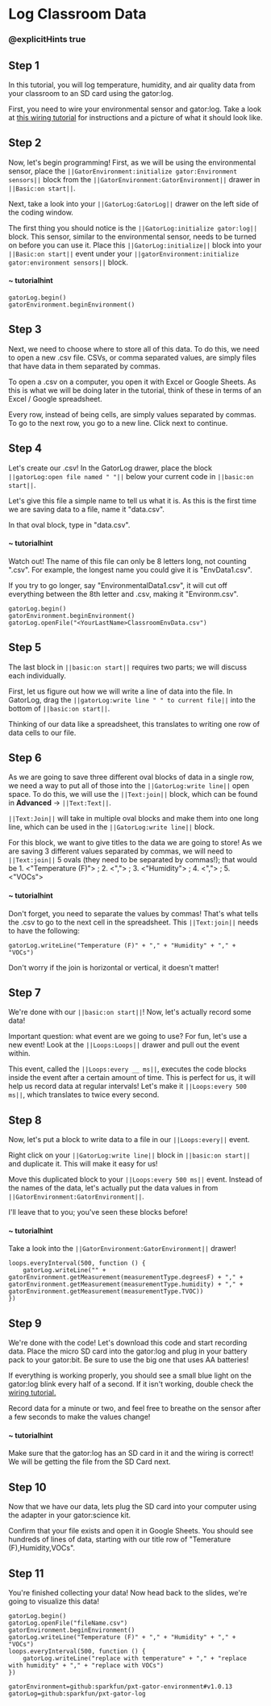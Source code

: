 # Log Classroom Data
### @explicitHints true

<!-- Tutorial: https://makecode.microbit.org/#tutorial:54405-06893-73484-37653 -->


## Step 1
In this tutorial, you will log temperature, humidity, and air quality data from your classroom to an SD card using the gator:log.

First, you need to wire your environmental sensor and gator:log. Take a look at [this wiring tutorial](https://learn.sparkfun.com/tutorials/sparkfun-gatorlog-hookup-guide/all#hardware-assembly) for instructions and a picture of what it should look like.

## Step 2
Now, let's begin programming! First, as we will be using the environmental sensor, place the ``||GatorEnvironment:initialize gator:Environment sensors||`` block from the ``||GatorEnvironment:GatorEnvironment||`` drawer in ``||Basic:on start||``.

Next, take a look into your ``||GatorLog:GatorLog||`` drawer on the left side of the coding window.

The first thing you should notice is the ``||GatorLog:initialize gator:log||`` block. This sensor, similar to the environmental sensor, needs to be turned on before you can use it. Place this ``||GatorLog:initialize||`` block into your ``||Basic:on start||`` event under your ``||gatorEnvironment:initialize gator:environment sensors||`` block.

#### ~ tutorialhint
```blocks
gatorLog.begin()
gatorEnvironment.beginEnvironment()
```

## Step 3
Next, we need to choose where to store all of this data. To do this, we need to open a new .csv file. CSVs, or comma separated values, are simply files that have data in them separated by commas.

To open a .csv on a computer, you open it with Excel or Google Sheets. As this is what we will be doing later in the tutorial, think of these in terms of an Excel / Google spreadsheet.

Every row, instead of being cells, are simply values separated by commas. To go to the next row, you go to a new line. Click next to continue.

## Step 4
Let's create our .csv! In the GatorLog drawer, place the block ``||gatorLog:open file named " "||`` below your current code in ``||basic:on start||``.

Let's give this file a simple name to tell us what it is. As this is the first time we are saving data to a file, name it "data.csv".

In that oval block, type in "data.csv".

#### ~ tutorialhint
Watch out! The name of this file can only be 8 letters long, not counting ".csv". For example, the longest name you could give it is "EnvData1.csv".

If you try to go longer, say "EnvironmentalData1.csv", it will cut off everything between the 8th letter and .csv, making it "Environm.csv".
```blocks
gatorLog.begin()
gatorEnvironment.beginEnvironment()
gatorLog.openFile("<YourLastName>ClassroomEnvData.csv")
```

## Step 5
The last block in ``||basic:on start||`` requires two parts; we will discuss each individually.

First, let us figure out how we will write a line of data into the file. In GatorLog, drag the ``||gatorLog:write line " " to current file||`` into the bottom of ``||basic:on start||``.

Thinking of our data like a spreadsheet, this translates to writing one row of data cells to our file.

## Step 6
As we are going to save three different oval blocks of data in a single row, we need a way to put all of those into the ``||GatorLog:write line||`` open space. To do this, we will use the ``||Text:join||`` block, which can be found in **Advanced** -> ``||Text:Text||``.

``||Text:Join||`` will take in multiple oval blocks and make them into one long line, which can be used in the ``||GatorLog:write line||`` block.

For this block, we want to give titles to the data we are going to store! As we are saving 3 different values separated by commas, we will need to ``||Text:join||`` 5 ovals (they need to be separated by commas!); that would be 1. <"Temperature (F)"> ; 2. <","> ; 3. <"Humidity"> ; 4. <","> ; 5. <"VOCs">

#### ~ tutorialhint
Don't forget, you need to separate the values by commas! That's what tells the .csv to go to the next cell in the spreadsheet. This ``||Text:join||`` needs to have the following:
```blocks
gatorLog.writeLine("Temperature (F)" + "," + "Humidity" + "," + "VOCs")
```
Don't worry if the join is horizontal or vertical, it doesn't matter!

## Step 7
We're done with our ``||basic:on start||``! Now, let's actually record some data!

Important question: what event are we going to use? For fun, let's use a new event! Look at the ``||Loops:Loops||`` drawer and pull out the event within.

This event, called the ``||Loops:every __ ms||``, executes the code blocks inside the event after a certain amount of time. This is perfect for us, it will help us record data at regular intervals! Let's make it ``||Loops:every 500 ms||``, which translates to twice every second.

## Step 8
Now, let's put a block to write data to a file in our ``||Loops:every||`` event.

Right click on your ``||GatorLog:write line||`` block in ``||basic:on start||`` and duplicate it. This will make it easy for us!

Move this duplicated block to your ``||Loops:every 500 ms||`` event. Instead of the names of the data, let's actually put the data values in from ``||GatorEnvironment:GatorEnvironment||``.

I'll leave that to you; you've seen these blocks before!

#### ~ tutorialhint
Take a look into the ``||GatorEnvironment:GatorEnvironment||`` drawer!

```blocks
loops.everyInterval(500, function () {
    gatorLog.writeLine("" + gatorEnvironment.getMeasurement(measurementType.degreesF) + "," + gatorEnvironment.getMeasurement(measurementType.humidity) + "," + gatorEnvironment.getMeasurement(measurementType.TVOC))
})
```

## Step 9
We're done with the code! Let's download this code and start recording data. Place the micro SD card into the gator:log and plug in your battery pack to your gator:bit. Be sure to use the big one that uses AA batteries!

If everything is working properly, you should see a small blue light on the gator:log blink every half of a second. If it isn't working, double check the [wiring tutorial.](https://learn.sparkfun.com/tutorials/sparkfun-gatorlog-hookup-guide/all#hardware-assembly)

Record data for a minute or two, and feel free to breathe on the sensor after a few seconds to make the values change!

#### ~ tutorialhint
Make sure that the gator:log has an SD card in it and the wiring is correct! We will be getting the file from the SD Card next.

## Step 10
Now that we have our data, lets plug the SD card into your computer using the adapter in your gator:science kit.

Confirm that your file exists and open it in Google Sheets. You should see hundreds of lines of data, starting with our title row of "Temerature (F),Humidity,VOCs".

## Step 11
You're finished collecting your data! Now head back to the slides, we're going to visualize this data!

```ghost
gatorLog.begin()
gatorLog.openFile("fileName.csv")
gatorEnvironment.beginEnvironment()
gatorLog.writeLine("Temperature (F)" + "," + "Humidity" + "," + "VOCs")
loops.everyInterval(500, function () {
    gatorLog.writeLine("replace with temperature" + "," + "replace with humidity" + "," + "replace with VOCs")
})
```

```package
gatorEnvironment=github:sparkfun/pxt-gator-environment#v1.0.13
gatorLog=github:sparkfun/pxt-gator-log
```
